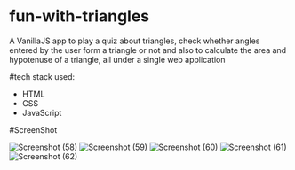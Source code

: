 # fun-with-triangles
A VanillaJS app to play a quiz about triangles, check whether angles entered by the user form a triangle or not and also to calculate the area and hypotenuse of a triangle, all under a single web application 

#tech stack used:

- HTML
- CSS
- JavaScript

#ScreenShot


![Screenshot (58)](https://user-images.githubusercontent.com/76784537/134117888-0a8b06a3-a163-4209-85b1-23de166cb76e.png)
![Screenshot (59)](https://user-images.githubusercontent.com/76784537/134117975-ac90795f-db9b-4324-b986-195936f07e3a.png)
![Screenshot (60)](https://user-images.githubusercontent.com/76784537/134118035-0b064677-c19c-4e7a-a73d-21f3a957ca00.png)
![Screenshot (61)](https://user-images.githubusercontent.com/76784537/134118054-c1087428-b7d5-4bd7-860b-6ff044805747.png)
![Screenshot (62)](https://user-images.githubusercontent.com/76784537/134118063-172b4044-00e0-4a11-a329-64f8a5015b2d.png)
